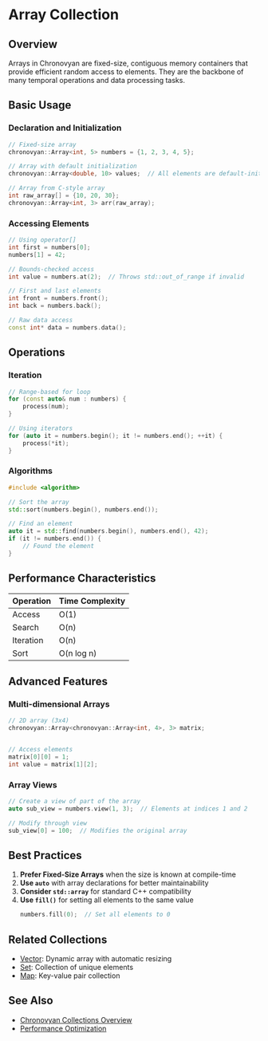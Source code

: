 # Array Collection

## Overview
Arrays in Chronovyan are fixed-size, contiguous memory containers that provide efficient random access to elements. They are the backbone of many temporal operations and data processing tasks.

## Basic Usage

### Declaration and Initialization
```cpp
// Fixed-size array
chronovyan::Array<int, 5> numbers = {1, 2, 3, 4, 5};

// Array with default initialization
chronovyan::Array<double, 10> values;  // All elements are default-initialized

// Array from C-style array
int raw_array[] = {10, 20, 30};
chronovyan::Array<int, 3> arr(raw_array);
```

### Accessing Elements
```cpp
// Using operator[]
int first = numbers[0];
numbers[1] = 42;

// Bounds-checked access
int value = numbers.at(2);  // Throws std::out_of_range if invalid

// First and last elements
int front = numbers.front();
int back = numbers.back();

// Raw data access
const int* data = numbers.data();
```

## Operations

### Iteration
```cpp
// Range-based for loop
for (const auto& num : numbers) {
    process(num);
}

// Using iterators
for (auto it = numbers.begin(); it != numbers.end(); ++it) {
    process(*it);
}
```

### Algorithms
```cpp
#include <algorithm>

// Sort the array
std::sort(numbers.begin(), numbers.end());

// Find an element
auto it = std::find(numbers.begin(), numbers.end(), 42);
if (it != numbers.end()) {
    // Found the element
}
```

## Performance Characteristics

| Operation | Time Complexity |
|-----------|----------------|
| Access    | O(1)           |
| Search    | O(n)           |
| Iteration | O(n)           |
| Sort      | O(n log n)     |


## Advanced Features

### Multi-dimensional Arrays
```cpp
// 2D array (3x4)
chronovyan::Array<chronovyan::Array<int, 4>, 3> matrix;


// Access elements
matrix[0][0] = 1;
int value = matrix[1][2];
```

### Array Views
```cpp
// Create a view of part of the array
auto sub_view = numbers.view(1, 3);  // Elements at indices 1 and 2

// Modify through view
sub_view[0] = 100;  // Modifies the original array
```

## Best Practices

1. **Prefer Fixed-Size Arrays** when the size is known at compile-time
2. **Use `auto`** with array declarations for better maintainability
3. **Consider `std::array`** for standard C++ compatibility
4. **Use `fill()`** for setting all elements to the same value
   ```cpp
   numbers.fill(0);  // Set all elements to 0
   ```

## Related Collections
- [Vector](Vector.md): Dynamic array with automatic resizing
- [Set](Set.md): Collection of unique elements
- [Map](Map.md): Key-value pair collection

## See Also
- [Chronovyan Collections Overview](../collections/)
- [Performance Optimization](../guides/performance.md)
